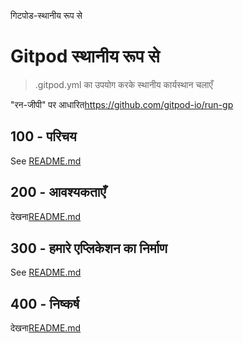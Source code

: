 गिटपोड-स्थानीय रूप से

# Gitpod स्थानीय रूप से

> .gitpod.yml का उपयोग करके स्थानीय कार्यस्थान चलाएँ

"रन-जीपी" पर आधारित<https://github.com/gitpod-io/run-gp>

## 100 - परिचय

See [README.md](./100/README.md)

## 200 - आवश्यकताएँ

देखना[README.md](./200/README.md)

## 300 - हमारे एप्लिकेशन का निर्माण

See [README.md](./300/README.md)

## 400 - निष्कर्ष

देखना[README.md](./400/README.md)
